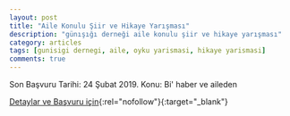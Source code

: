 ```yaml
---
layout: post
title: "Aile Konulu Şiir ve Hikaye Yarışması"
description: "günışığı derneği aile konulu şiir ve hikaye yarışması"
category: articles
tags: [gunisigi dernegi, aile, oyku yarismasi, hikaye yarismasi]
comments: true
---
```


Son Başvuru Tarihi: 24 Şubat 2019.
Konu: Bi' haber ve aileden

[Detaylar ve Başvuru için](https://twitter.com/gunisigiorg/status/1075757961253937152?utm_source=edebiyatyarismalari.com&utm_medium=affiliate){:rel="nofollow"}{:target="_blank"}
